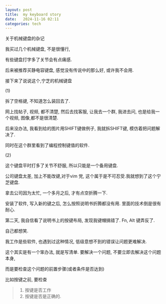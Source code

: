 ```yaml
---
layout: post
title:  my keyboard story
date:   2024-11-16 02:11
categories: tech 
---
```


关于机械键盘的杂记

我买过几个机械键盘, 不是很懂行, 

有些键盘打字多了关节会有点痛感.

后来被推荐买静电容键盘, 感觉没有传说中的那么好, 或许我不会用.

接下来了说说这个,宁芝的机械键盘

(1)

拆了空格键, 不知道怎么装回去了.

网上找帖子, 视频, 都不清楚, 然后去找客服, 让我去一个群, 我进去问, 也是给我一个视频, 图像,都不是很清楚.

后来没办法, 我看到给的图片用SHIFT键做例子, 我就拆SHIFT键, 模仿着把问题解决了.

同时在这个群里看到了编程控制键值的软件.

(2)

这个键盘平时打多了关节不舒服, 所以只能是一个备用键盘.

公司键盘太差, 加上不能改键,对于vim 党, 这个属于是不可忍受.我就想到了这个宁芝键盘.

拿去公司因为太忙, 一个多月之后, 才有点空折腾一下.

安装了软件, 写入新的键之后, 怎么按照说明书折腾都没有用. 里面的技术倒是很有耐心.

第二天, 我自信看了说明书上的按键布局, 发现我键帽搞错了. Fn, Alt 键弄反了.

自己都想笑.

我工作是些软件, 也遇到过这种情况, 低级意想不到的错误让问题更难解决.

这个其实是有一个笨办法, 就是写清单. 要解决一个问题, 不要立即去解决这个问题本身,

而是要检查这个问题的前置步骤(或者条件是否达到) 

比如按键之前, 要检查

> 1. 按键是否工作
> 2. 按键是否是正确的.